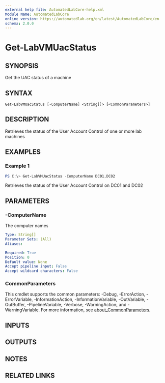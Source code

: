 ```yaml
---
external help file: AutomatedLabCore-help.xml
Module Name: AutomatedLabCore
online version: https://automatedlab.org/en/latest/AutomatedLabCore/en-us/Get-LabVMUacStatus
schema: 2.0.0
---
```


# Get-LabVMUacStatus

## SYNOPSIS
Get the UAC status of a machine

## SYNTAX

```
Get-LabVMUacStatus [-ComputerName] <String[]> [<CommonParameters>]
```

## DESCRIPTION
Retrieves the status of the User Account Control of one or more lab machines

## EXAMPLES

### Example 1
```powershell
PS C:\> Get-LabVMUacStatus -ComputerName DC01,DC02
```

Retrieves the status of the User Account Control on DC01 and DC02

## PARAMETERS

### -ComputerName
The computer names

```yaml
Type: String[]
Parameter Sets: (All)
Aliases:

Required: True
Position: 0
Default value: None
Accept pipeline input: False
Accept wildcard characters: False
```

### CommonParameters
This cmdlet supports the common parameters: -Debug, -ErrorAction, -ErrorVariable, -InformationAction, -InformationVariable, -OutVariable, -OutBuffer, -PipelineVariable, -Verbose, -WarningAction, and -WarningVariable. For more information, see [about_CommonParameters](http://go.microsoft.com/fwlink/?LinkID=113216).

## INPUTS

## OUTPUTS

## NOTES

## RELATED LINKS

